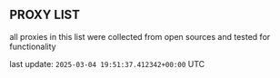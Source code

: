 ## PROXY LIST

all proxies in this list were collected from open sources and tested for functionality

last update: `2025-03-04 19:51:37.412342+00:00` UTC
